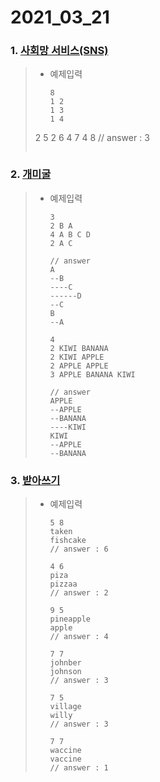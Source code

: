 # 2021_03_21

### 1. [사회망 서비스(SNS)](https://www.acmicpc.net/problem/2533)

> - 예제입력
>
>   ```
>   8
>   1 2
>   1 3
>   1 4
>2 5
>   2 6
>   4 7
>   4 8
>   // answer : 3
>   ```
>



### 2. [개미굴](https://www.acmicpc.net/problem/14725)

> - 예제입력
>
>   ```
>   3
>   2 B A
>   4 A B C D
>   2 A C
>   
>   // answer
>   A
>   --B
>   ----C
>   ------D
>   --C
>   B
>   --A
>   ```
>
>   ```
>   4
>   2 KIWI BANANA
>   2 KIWI APPLE
>   2 APPLE APPLE
>   3 APPLE BANANA KIWI
>   
>   // answer
>   APPLE
>   --APPLE
>   --BANANA
>   ----KIWI
>   KIWI
>   --APPLE
>   --BANANA
>   ```



### 3. [받아쓰기](https://www.acmicpc.net/problem/20542)

> - 예제입력
>
>   ```
>   5 8
>   taken
>   fishcake
>   // answer : 6
>   ```
>
>   ```
>   4 6
>   piza
>   pizzaa
>   // answer : 2
>   ```
>
>   ```
>   9 5
>   pineapple
>   apple
>   // answer : 4
>   ```
>
>   ```
>   7 7
>   johnber
>   johnson
>   // answer : 3
>   ```
>
>   ```
>   7 5
>   village
>   willy
>   // answer : 3
>   ```
>
>   ```
>   7 7
>   waccine
>   vaccine
>   // answer : 1
>   ```